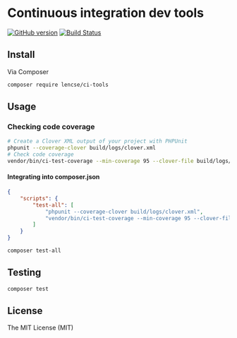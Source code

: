 # Continuous integration dev tools

[![GitHub version](https://badge.fury.io/gh/lencse%2Fci-tools.svg)](https://badge.fury.io/gh/lencse%2Fci-tools)
[![Build Status](https://travis-ci.org/lencse/ci-tools.svg?branch=master)](https://travis-ci.org/lencse/ci-tools)

## Install

Via Composer

````bash
composer require lencse/ci-tools
````

## Usage

### Checking code coverage

````bash
# Create a Clover XML output of your project with PHPUnit
phpunit --coverage-clover build/logs/clover.xml
# Check code coverage
vendor/bin/ci-test-coverage --min-coverage 95 --clover-file build/logs/clover.xml
````

#### Integrating into composer.json

````json
{
    "scripts": {
        "test-all": [
            "phpunit --coverage-clover build/logs/clover.xml",
            "vendor/bin/ci-test-coverage --min-coverage 95 --clover-file build/logs/clover.xml"
        ]
    }
}
````

````bash
composer test-all
````

## Testing

``` bash
composer test
```


## License

The MIT License (MIT)